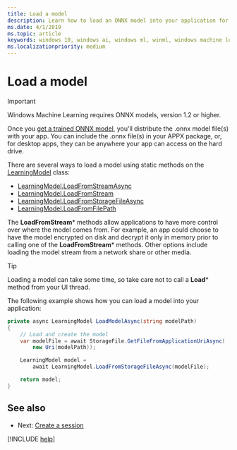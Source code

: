 ```yaml
---
title: Load a model
description: Learn how to load an ONNX model into your application for Windows Machine Learning to use.
ms.date: 4/1/2019
ms.topic: article
keywords: windows 10, windows ai, windows ml, winml, windows machine learning
ms.localizationpriority: medium
---
```


# Load a model

> [!IMPORTANT]
> Windows Machine Learning requires ONNX models, version 1.2 or higher.

Once you [get a trained ONNX model](get-onnx-model.md), you'll distribute the .onnx model file(s) with your app. You can include the .onnx file(s) in your APPX package, or, for desktop apps, they can be anywhere your app can access on the hard drive.

There are several ways to load a model using static methods on the [LearningModel](/uwp/api/windows.ai.machinelearning.learningmodel) class:

* [LearningModel.LoadFromStreamAsync](/uwp/api/windows.ai.machinelearning.learningmodel.loadfromstreamasync)
* [LearningModel.LoadFromStream](/uwp/api/windows.ai.machinelearning.learningmodel.loadfromstream)
* [LearningModel.LoadFromStorageFileAsync](/uwp/api/windows.ai.machinelearning.learningmodel.loadfromstoragefileasync)
* [LearningModel.LoadFromFilePath](/uwp/api/windows.ai.machinelearning.learningmodel.loadfromfilepath)

The **LoadFromStream*** methods allow applications to have more control over where the model comes from. For example, an app could choose to have the model encrypted on disk and decrypt it only in memory prior to calling one of the **LoadFromStream*** methods. Other options include loading the model stream from a network share or other media.

> [!TIP]
> Loading a model can take some time, so take care not to call a **Load*** method from your UI thread.

The following example shows how you can load a model into your application:

```cs
private async LearningModel LoadModelAsync(string modelPath)
{
    // Load and create the model
    var modelFile = await StorageFile.GetFileFromApplicationUriAsync(
        new Uri(modelPath));

    LearningModel model =
        await LearningModel.LoadFromStorageFileAsync(modelFile);

    return model;
}
```

## See also

* Next: [Create a session](create-a-session.md)

[!INCLUDE [help](../includes/get-help.md)]
